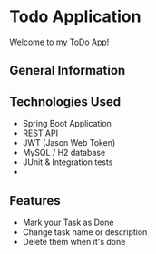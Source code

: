 # Todo Application
Welcome to my ToDo App!

## General Information




## Technologies Used
- Spring Boot Application
- REST API
- JWT (Jason Web Token)
- MySQL / H2 database
- JUnit & Integration tests
- 


## Features
- Mark your Task as Done 
- Change task name or description
- Delete them when it's done